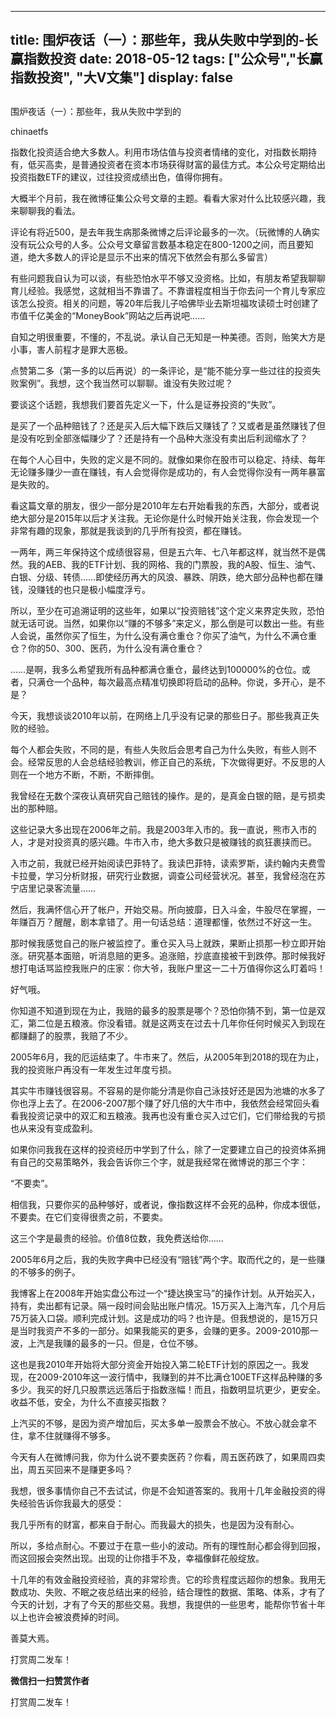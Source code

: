
---
title:  围炉夜话（一）：那些年，我从失败中学到的-长赢指数投资
date: 2018-05-12
tags: ["公众号","长赢指数投资", "大V文集"]
display: false
---


## 



围炉夜话（一）：那些年，我从失败中学到的




chinaetfs




指数化投资适合绝大多数人。利用市场估值与投资者情绪的变化，对指数长期持有，低买高卖，是普通投资者在资本市场获得财富的最佳方式。本公众号定期给出投资指数ETF的建议，过往投资成绩出色，值得你拥有。










大概半个月前，我在微博征集公众号文章的主题。看看大家对什么比较感兴趣，我来聊聊我的看法。



评论有将近500，是去年我生病那条微博之后评论最多的一次。（玩微博的人确实没有玩公众号的人多。公众号文章留言数基本稳定在800-1200之间，而且要知道，绝大多数人的评论是显示不出来的情况下依然会有那么多留言）



有些问题我自认为可以谈，有些恐怕水平不够又没资格。比如，有朋友希望我聊聊育儿经验。我感觉，这就相当不靠谱了。不靠谱程度相当于你去问一个育儿专家应该怎么投资。相关的问题，等20年后我儿子哈佛毕业去斯坦福攻读硕士时创建了市值千亿美金的“MoneyBook”网站之后再说吧……



自知之明很重要，不懂的，不乱说。承认自己无知是一种美德。否则，贻笑大方是小事，害人前程才是罪大恶极。



点赞第二多（第一多的以后再说）的一条评论，是“能不能分享一些过往的投资失败案例”。我想，这个我当然可以聊聊。谁没有失败过呢？



要谈这个话题，我想我们要首先定义一下，什么是证券投资的“失败”。



是买了一个品种赔钱了？还是买入后大幅下跌后又赚钱了？又或者是虽然赚钱了但是没有吃到全部涨幅赚少了？还是持有一个品种大涨没有卖出后利润缩水了？



在每个人心目中，失败的定义是不同的。就像如果你在股市可以稳定、持续、每年无论赚多赚少一直在赚钱，有人会觉得你是成功的，有人会觉得你没有一两年暴富是失败的。



看这篇文章的朋友，很少一部分是2010年左右开始看我的东西，大部分，或者说绝大部分是2015年以后才关注我。无论你是什么时候开始关注我，你会发现一个非常有趣的现象，那就是我谈到的几乎所有投资，都在赚钱。



一两年，两三年保持这个成绩很容易，但是五六年、七八年都这样，就当然不是偶然。我的AEB、我的ETF计划、我的网格、我的门票股，我的A股、恒生、油气、白银、分级、转债……即使经历再大的风浪、暴跌、阴跌，绝大部分品种也都在赚钱，没赚钱的也只是极小幅度浮亏。



所以，至少在可追溯证明的这些年，如果以“投资赔钱”这个定义来界定失败，恐怕就无话可说。当然，如果你以“赚的不够多”来定义，那么倒是可以数出一些。有些人会说，虽然你买了恒生，为什么没有满仓重仓？你买了油气，为什么不满仓重仓？你的50、300、医药，为什么没有满仓重仓？



……是啊，我多么希望我所有品种都满仓重仓，最终达到100000%的仓位。或者，只满仓一个品种，每次最高点精准切换即将启动的品种。你说，多开心，是不是？



今天，我想谈谈2010年以前，在网络上几乎没有记录的那些日子。那些我真正失败的经验。



每个人都会失败，不同的是，有些人失败后会思考自己为什么失败，有些人则不会。经常反思的人会总结经验教训，修正自己的系统，下次做得更好。不反思的人则在一个地方不断，不断，不断摔倒。



我曾经在无数个深夜认真研究自己赔钱的操作。是的，是真金白银的赔，是亏损卖出的那种赔。



这些记录大多出现在2006年之前。我是2003年入市的。我一直说，熊市入市的人，才是对投资真的感兴趣。牛市入市，绝大多数只是被赚钱的疯狂裹挟而已。



入市之前，我就已经开始阅读巴菲特了。我读巴菲特，读索罗斯，读约翰内夫费雪卡拉曼，学习分析财报，研究行业数据，调查公司经营状况。甚至，我曾经泡在苏宁店里记录客流量……



然后，我满怀信心开了帐户，开始交易。所向披靡，日入斗金，牛股尽在掌握，一年赚百万？醒醒，剧本拿错了。用一句话总结：道理都懂，依然过不好这一生。



那时候我感觉自己的账户被监控了。重仓买入马上就跌，果断止损那一秒立即开始涨。研究基本面赔，听消息赔的更多。追涨赔，抄底直接被干到跌停。那时候我好想打电话骂监控我账户的庄家：你大爷，我账户里这一二十万值得你这么盯着吗！



好气哦。



你知道不知道到现在为止，我赔的最多的股票是哪个？恐怕你猜不到，第一位是双汇，第二位是五粮液。你没看错。就是这两支在过去十几年你任何时候买入到现在都赚翻了的股票，我赔了不少。



2005年6月，我的厄运结束了。牛市来了。然后，从2005年到2018的现在为止，我的投资账户再没有一年发生过年度亏损。



其实牛市赚钱很容易。不容易的是你能分清是你自己泳技好还是因为池塘的水多了你也浮上去了。在2006-2007那个赚了好几倍的大牛市中，我依然会经常回头看看我投资记录中的双汇和五粮液。我再也没有重仓买入过它们，它们带给我的亏损也从来没有变成盈利。



如果你问我我在这样的投资经历中学到了什么，除了一定要建立自己的投资体系拥有自己的交易策略外，我会告诉你三个字，就是我经常在微博说的那三个字：



“不要卖”。



相信我，只要你买的品种够好，或者说，像指数这样不会死的品种，你成本很低，不要卖。在它们变得很贵之前，不要卖。



这三个字是最贵的经验。价值8位数，我免费送给你……



2005年6月之后，我的失败字典中已经没有“赔钱”两个字。取而代之的，是一些赚的不够多的例子。



我博客上在2008年开始实盘公布过一个“捷达换宝马”的操作计划。从开始买入，持有，卖出都有记录。隔一段时间会贴出账户情况。15万买入上海汽车，几个月后75万装入口袋。顺利完成计划。这是成功的吗？也许是。但我想说的，是15万只是当时我资产不多的一部分。如果我能买的更多，会赚的更多。2009-2010那一波，上汽是我赚的最多的一只。但是，仓位不够。



这也是我2010年开始将大部分资金开始投入第二轮ETF计划的原因之一。我发现，在2009-2010年这一波行情中，我赚到的并不比满仓100ETF这样品种赚的多多少。我买的好几只股票远远落后于指数涨幅！而且，指数明显坑更少，更安全。收益不低，安全，为什么不直接买指数？



上汽买的不够，是因为资产增加后，买太多单一股票会不放心。不放心就会拿不住，拿不住就赚得不够多。



今天有人在微博问我，你为什么说不要卖医药？你看，周五医药跌了，如果周四卖出，周五买回来不是赚更多吗？



我想，很多事情你自己不去试试，你是不会知道答案的。我用十几年金融投资的得失经验告诉你我最大的感受：



我几乎所有的财富，都来自于耐心。而我最大的损失，也是因为没有耐心。



所以，多给点耐心。不要过于在意一些小的波动。所有的理性耐心都会得到回报，而这回报会突然出现。出现的让你措手不及，幸福像鲜花般绽放。



十几年的有效金融投资经验，真的非常珍贵。它的珍贵程度远超你的想象。我用无数成功、失败、不眠之夜总结出来的经验，结合理性的数据、策略、体系，才有了今天的计划，才有了今天的那些交易。我想，我提供的一些思考，能帮你节省十年以上也许会被浪费掉的时间。



善莫大焉。







打赏周二发车！


**微信扫一扫赞赏作者**






打赏周二发车！








